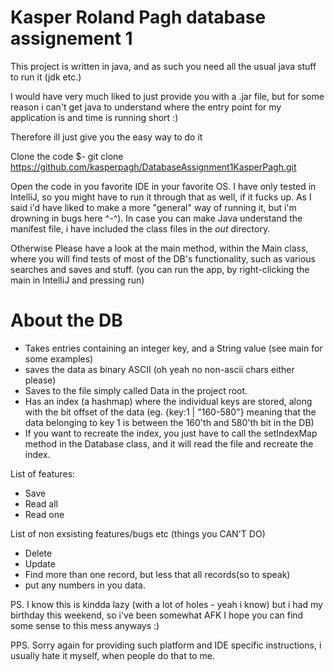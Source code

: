 # Kasper Roland Pagh database assignement 1


This project is written in java, and as such you need all the usual java stuff to run it (jdk etc.)


I would have very much liked to just provide you with a .jar file, but for some reason i can't get 
java to understand where the entry point for my application is and time is running short :)

Therefore ill just give you the easy way to do it

Clone the code 
$- git clone https://github.com/kasperpagh/DatabaseAssignment1KasperPagh.git

Open the code in you favorite IDE in your favorite OS.
I have only tested in IntelliJ, so you might have to run it through that as well, if it fucks up. 
As I said i'd have liked to make a more "general" way of running it, but i'm drowning in bugs here ^-^).
In case you can make Java understand the manifest file, i have included the class files in the <i>out</i> directory.


Otherwise Please have a look at the main method, within the Main class, where you will find tests of most of 
the DB's functionality, such as various searches and saves and stuff.
(you can run the app, by right-clicking the main in IntelliJ and pressing run)


# About the DB
- Takes entries containing an integer key, and a String value (see main for some examples)
- saves the data as binary ASCII (oh yeah no non-ascii chars either please)
- Saves to the file simply called Data in the project root.
- Has an index (a hashmap) where the individual keys are stored, along with the bit offset of the data 
(eg. {key:1 | "160-580"} meaning that the data belonging to key 1 is between the 160'th and 580'th bit in the DB)
- If you want to recreate the index, you just have to call the setIndexMap method in the Database class, and it will read the file
and recreate the index.



List of features:
- Save
- Read all
- Read one

List of non exsisting features/bugs etc (things you CAN'T DO)
- Delete
- Update
- Find more than one record, but less that all records(so to speak)
- put any numbers in you data.



PS. I know this is kindda lazy (with a lot of holes - yeah i know) but i had my birthday this weekend, so i've been somewhat AFK
I hope you can find some sense to this mess anyways :) 

PPS. Sorry again for providing such platform and IDE specific instructions, i usually hate it myself, when people do that to me.



